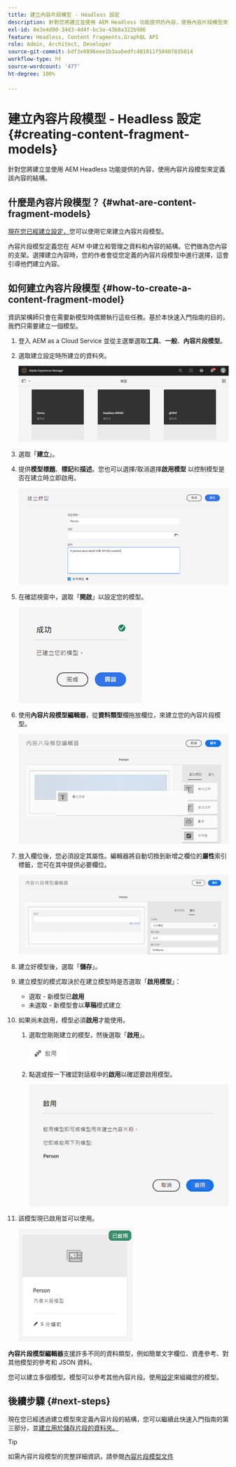 ```yaml
---
title: 建立內容片段模型 - Headless 設定
description: 針對您將建立並使用 AEM Headless 功能提供的內容，使用內容片段模型來定義該內容的結構。
exl-id: 8e3e4d00-34d3-4d4f-bc3a-43b8a322b986
feature: Headless, Content Fragments,GraphQL API
role: Admin, Architect, Developer
source-git-commit: bdf3e0896eee1b3aa6edfc481011f50407835014
workflow-type: ht
source-wordcount: '477'
ht-degree: 100%

---
```


# 建立內容片段模型 - Headless 設定 {#creating-content-fragment-models}

針對您將建立並使用 AEM Headless 功能提供的內容，使用內容片段模型來定義該內容的結構。

## 什麼是內容片段模型？ {#what-are-content-fragment-models}

[現在您已經建立設定，](create-configuration.md)您可以使用它來建立內容片段模型。

內容片段模型定義您在 AEM 中建立和管理之資料和內容的結構。它們做為您內容的支架。選擇建立內容時，您的作者會從您定義的內容片段模型中進行選擇，這會引導他們建立內容。

## 如何建立內容片段模型 {#how-to-create-a-content-fragment-model}

資訊架構師只會在需要新模型時偶爾執行這些任務。基於本快速入門指南的目的，我們只需要建立一個模型。

1. 登入 AEM as a Cloud Service 並從主選單選取&#x200B;**工具**、**一般**、**內容片段模型**。
1. 選取建立設定時所建立的資料夾。

   ![模型資料夾](../assets/models-folder.png)
1. 選取「**建立**」。
1. 提供&#x200B;**模型標題**、**標記**&#x200B;和&#x200B;**描述**。您也可以選擇/取消選擇&#x200B;**啟用模型** 以控制模型是否在建立時立即啟用。

   ![建立模型](../assets/models-create.png)
1. 在確認視窗中，選取「**開啟**」以設定您的模型。

   ![確認視窗](../assets/models-confirmation.png)
1. 使用&#x200B;**內容片段模型編輯器**，從&#x200B;**資料類型**&#x200B;欄拖放欄位，來建立您的內容片段模型。

   ![拖放欄位](../assets/models-drag-and-drop.png)

1. 放入欄位後，您必須設定其屬性。編輯器將自動切換到新增之欄位的&#x200B;**屬性**&#x200B;索引標籤，您可在其中提供必要欄位。

   ![設定屬性](../assets/models-configure-properties.png)

1. 建立好模型後，選取「**儲存**」。

1. 建立模型的模式取決於在建立模型時是否選取「**啟用模型**」：
   * 選取 - 新模型已&#x200B;**啟用**
   * 未選取 - 新模型會以&#x200B;**草稿**&#x200B;模式建立

1. 如果尚未啟用，模型必須&#x200B;**啟用**&#x200B;才能使用。
   1. 選取您剛剛建立的模型，然後選取「**啟用**」。

      ![啟用模型](../assets/models-enable.png)
   1. 點選或按一下確認對話框中的&#x200B;**啟用**&#x200B;以確認要啟用模型。

      ![啟用確認對話框](../assets/models-enabling.png)
1. 該模型現已啟用並可以使用。

   ![模型已啟用](../assets/models-enabled.png)

**內容片段模型編輯器**&#x200B;支援許多不同的資料類型，例如簡單文字欄位、資產參考、對其他模型的參考和 JSON 資料。

您可以建立多個模型。模型可以參考其他內容片段。使用[設定](create-configuration.md)來組織您的模型。

## 後續步驟 {#next-steps}

現在您已經透過建立模型來定義內容片段的結構，您可以繼續此快速入門指南的第三部分，並[建立用於儲存片段的資料夾。](create-assets-folder.md)

>[!TIP]
>
>如需內容片段模型的完整詳細資訊，請參閱[內容片段模型文件](/help/sites-cloud/administering/content-fragments/content-fragment-models.md)
